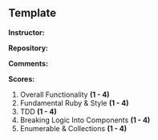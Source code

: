 ## Template

__Instructor:__

__Repository:__

__Comments:__

__Scores:__

1. Overall Functionality __(1 - 4)__
2. Fundamental Ruby & Style __(1 - 4)__
3. TDD __(1 - 4)__
4. Breaking Logic Into Components __(1 - 4)__
5. Enumerable & Collections __(1 - 4)__

